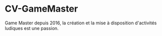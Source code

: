 # CV-GameMaster
Game Master depuis 2016, la création et la mise à disposition d'activités ludiques est une passion.
